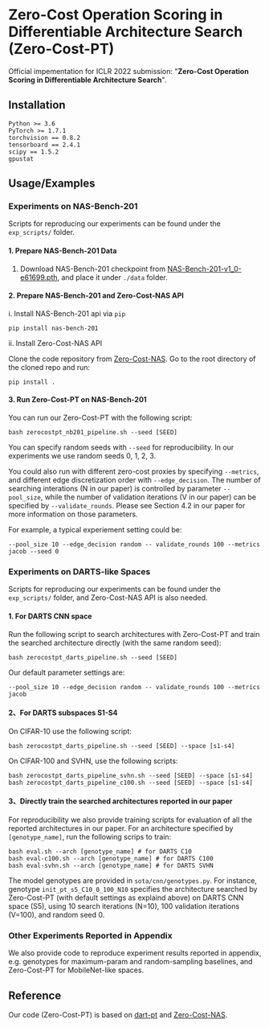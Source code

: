 # Zero-Cost Operation Scoring in Differentiable Architecture Search (Zero-Cost-PT)
Official impementation for ICLR 2022 submission: 
"**Zero-Cost Operation Scoring in Differentiable Architecture Search**".


## Installation 
```
Python >= 3.6
PyTorch >= 1.7.1
torchvision == 0.8.2
tensorboard == 2.4.1
scipy == 1.5.2
gpustat
```
    
## Usage/Examples

### Experiments on NAS-Bench-201
Scripts for reproducing our experiments can be found under the ```exp_scripts/``` folder.

#### 1. Prepare NAS-Bench-201 Data
1. Download NAS-Bench-201 checkpoint from [NAS-Bench-201-v1_0-e61699.pth](https://drive.google.com/file/d/1SKW0Cu0u8-gb18zDpaAGi0f74UdXeGKs/view), and place it under ```./data``` folder.

#### 2. Prepare NAS-Bench-201 and Zero-Cost-NAS API
i. Install NAS-Bench-201 api via `pip`
```
pip install nas-bench-201
```
ii. Install Zero-Cost-NAS API 

Clone the code repository from [Zero-Cost-NAS](https://github.com/SamsungLabs/zero-cost-nas). Go to the root directory of the cloned repo and run:
```
pip install .
```

#### 3. Run Zero-Cost-PT on NAS-Bench-201

You can run our Zero-Cost-PT with the following script:
```
bash zerocostpt_nb201_pipeline.sh --seed [SEED]
```
You can specify random seeds with ``` --seed ``` for reproducibility. In our experiments we use random seeds 0, 1, 2, 3. 

You could also run with different zero-cost proxies by specifying ```--metrics```, and different edge discretization order with ```--edge_decision```. The number of searching interations (N in our paper) is controlled by parameter ```--pool_size```, while the number of validation iterations (V in our paper) can be specified by ```--validate_rounds```. Please see Section 4.2 in our paper for more information on those parameters.

For example, a typical experiement setting could be: 

```--pool_size 10 --edge_decision random -- validate_rounds 100 --metrics jacob --seed 0```



### Experiments on DARTS-like Spaces
Scripts for reproducing our experiments can be found under the ```exp_scripts/``` folder, and Zero-Cost-NAS API is also needed.

#### 1. For DARTS CNN space

Run the following script to search architectures with Zero-Cost-PT and train the searched architecture directly (with the same random seed): 
```
bash zerocostpt_darts_pipeline.sh --seed [SEED]
```
Our default parameter settings are: 

```--pool_size 10 --edge_decision random -- validate_rounds 100 --metrics jacob```


#### 2、For DARTS subspaces S1-S4

On CIFAR-10 use the following script:

```
bash zerocostpt_darts_pipeline.sh --seed [SEED] --space [s1-s4] 
```

On CIFAR-100 and SVHN, use the following scripts:

```
bash zerocostpt_darts_pipeline_svhn.sh --seed [SEED] --space [s1-s4]
bash zerocostpt_darts_pipeline_c100.sh --seed [SEED] --space [s1-s4]
```

#### 3、Directly train the searched architectures reported in our paper

For reproducibility we also provide training scripts for evaluation of all the reported architectures in our paper. For an architecture specified by ```[genotype_name]```, run the following scrips to train:

```
bash eval.sh --arch [genotype_name] # for DARTS C10 
bash eval-c100.sh --arch [genotype_name] # for DARTS C100
bash eval-svhn.sh --arch [genotype_name] # for DARTS SVHN
```

The model genotypes are provided in ```sota/cnn/genotypes.py```. For instance, genotype `init_pt_s5_C10_0_100_N10` specifies the architecture searched by Zero-Cost-PT (with default settings as explaind above) on DARTS CNN space (S5), using 10 search iterations (N=10), 100 validation iterations (V=100), and random seed 0. 



### Other Experiments Reported in Appendix
We also provide code to reproduce experiment results reported in appendix, e.g. genotypes for maximum-param and random-sampling baselines, and Zero-Cost-PT for MobileNet-like spaces.



## Reference
Our code (Zero-Cost-PT) is based on [dart-pt](https://github.com/ruocwang/darts-pt) and [Zero-Cost-NAS](https://github.com/SamsungLabs/zero-cost-nas). 